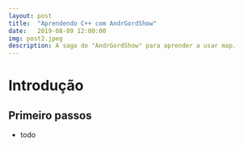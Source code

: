 ```yaml
---
layout: post
title:  "Aprendendo C++ com AndrGordShow"
date:   2019-08-09 12:00:00
img: post2.jpeg
description: A saga do "AndrGordShow" para aprender a usar map.
---
```


# Introdução

## Primeiro passos

* todo
